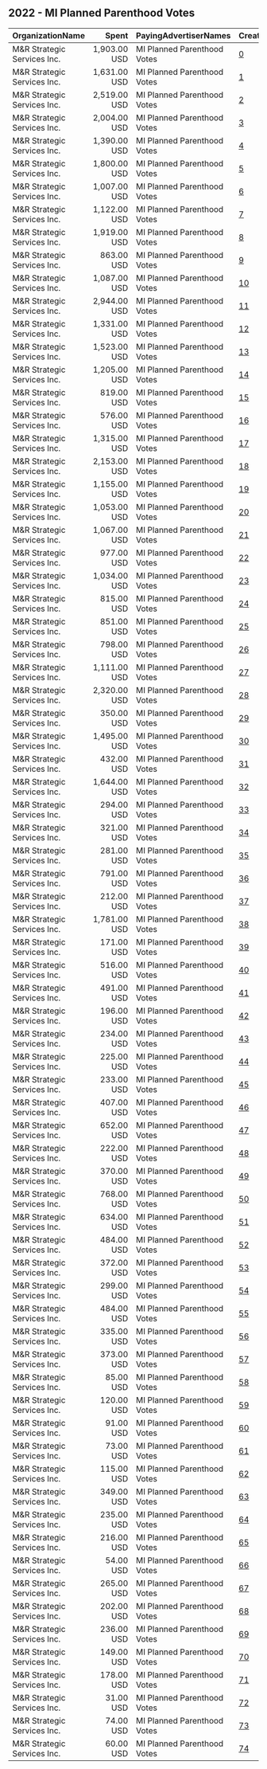 ## 2022 - MI Planned Parenthood Votes 
|OrganizationName|Spent|PayingAdvertiserNames|CreativeUrls|Impressions|Genders|AgeBrackets|CountryCodes|BillingAddresses|CandidateBallotInformation|
|:---|---:|:---|:---|---:|:---|:---|:---|:---|:---|
|M&R Strategic Services  Inc.|1,903.00 USD|MI Planned Parenthood Votes|[0](https://www.snap.com/political-ads/asset/fef23a8dc4c2f877e7a70db5f129492ee69dfe03eee4ed35b928fcf084f5bd50?mediaType=mp4)|276,255||18+|united states|"1901 L St NW,Washington,20036,US"|Dana Nessel|
|M&R Strategic Services  Inc.|1,631.00 USD|MI Planned Parenthood Votes|[1](https://www.snap.com/political-ads/asset/fef23a8dc4c2f877e7a70db5f129492ee69dfe03eee4ed35b928fcf084f5bd50?mediaType=mp4)|264,472||18+|united states|"1901 L St NW,Washington,20036,US"|Dana Nessel|
|M&R Strategic Services  Inc.|2,519.00 USD|MI Planned Parenthood Votes|[2](https://www.snap.com/political-ads/asset/09d7de73b25d5ce78d8a7a8cfb0005cf909cdacb688473ec3f3a97ba7c422efe?mediaType=mp4)|251,713||18+|united states|"1901 L St NW,Washington,20036,US"|Jocelyn Benson|
|M&R Strategic Services  Inc.|2,004.00 USD|MI Planned Parenthood Votes|[3](https://www.snap.com/political-ads/asset/1a531a6f08e5e17e4f489557652656744c28d670ae3e4cde2493689dd65da0a0?mediaType=mp4)|227,297||18+|united states|"1901 L St NW,Washington,20036,US"|Jocelyn Benson|
|M&R Strategic Services  Inc.|1,390.00 USD|MI Planned Parenthood Votes|[4](https://www.snap.com/political-ads/asset/9d5b82a2db3033a35896ca0c6fa9845fc1c4aa4271133bd6a1ed077d3502c1f3?mediaType=mp4)|214,008||18+|united states|"1901 L St NW,Washington,20036,US"|Gretchen Whitmer|
|M&R Strategic Services  Inc.|1,800.00 USD|MI Planned Parenthood Votes|[5](https://www.snap.com/political-ads/asset/09d7de73b25d5ce78d8a7a8cfb0005cf909cdacb688473ec3f3a97ba7c422efe?mediaType=mp4)|202,664||18+|united states|"1901 L St NW,Washington,20036,US"|Jocelyn Benson|
|M&R Strategic Services  Inc.|1,007.00 USD|MI Planned Parenthood Votes|[6](https://www.snap.com/political-ads/asset/9d5b82a2db3033a35896ca0c6fa9845fc1c4aa4271133bd6a1ed077d3502c1f3?mediaType=mp4)|196,924||18+|united states|"1901 L St NW,Washington,20036,US"|Gretchen Whitmer|
|M&R Strategic Services  Inc.|1,122.00 USD|MI Planned Parenthood Votes|[7](https://www.snap.com/political-ads/asset/9d5b82a2db3033a35896ca0c6fa9845fc1c4aa4271133bd6a1ed077d3502c1f3?mediaType=mp4)|196,110||18+|united states|"1901 L St NW,Washington,20036,US"|Gretchen Whitmer|
|M&R Strategic Services  Inc.|1,919.00 USD|MI Planned Parenthood Votes|[8](https://www.snap.com/political-ads/asset/1a531a6f08e5e17e4f489557652656744c28d670ae3e4cde2493689dd65da0a0?mediaType=mp4)|193,426||18+|united states|"1901 L St NW,Washington,20036,US"|Jocelyn Benson|
|M&R Strategic Services  Inc.|863.00 USD|MI Planned Parenthood Votes|[9](https://www.snap.com/political-ads/asset/9d5b82a2db3033a35896ca0c6fa9845fc1c4aa4271133bd6a1ed077d3502c1f3?mediaType=mp4)|186,621||18+|united states|"1901 L St NW,Washington,20036,US"|Gretchen Whitmer|
|M&R Strategic Services  Inc.|1,087.00 USD|MI Planned Parenthood Votes|[10](https://www.snap.com/political-ads/asset/fef23a8dc4c2f877e7a70db5f129492ee69dfe03eee4ed35b928fcf084f5bd50?mediaType=mp4)|178,503||18+|united states|"1901 L St NW,Washington,20036,US"|Dana Nessel|
|M&R Strategic Services  Inc.|2,944.00 USD|MI Planned Parenthood Votes|[11](https://www.snap.com/political-ads/asset/a30d5b9d86de6ae41c75398aa44f08150182e22898eec6cc8757fbda9f4a0a87?mediaType=mp4)|168,760||18+|united states|"1901 L St NW,Washington,20036,US"||
|M&R Strategic Services  Inc.|1,331.00 USD|MI Planned Parenthood Votes|[12](https://www.snap.com/political-ads/asset/1a531a6f08e5e17e4f489557652656744c28d670ae3e4cde2493689dd65da0a0?mediaType=mp4)|164,835||18+|united states|"1901 L St NW,Washington,20036,US"|Jocelyn Benson|
|M&R Strategic Services  Inc.|1,523.00 USD|MI Planned Parenthood Votes|[13](https://www.snap.com/political-ads/asset/0b6d12866014dd4f1ac6c4be56e71d2f1ff92c6b4ed32ed180d0b5a3ba8f518d?mediaType=mp4)|161,220||18+|united states|"1901 L St NW,Washington,20036,US"|Richard Bernstein and Kyra Bolden|
|M&R Strategic Services  Inc.|1,205.00 USD|MI Planned Parenthood Votes|[14](https://www.snap.com/political-ads/asset/09d7de73b25d5ce78d8a7a8cfb0005cf909cdacb688473ec3f3a97ba7c422efe?mediaType=mp4)|151,604||18+|united states|"1901 L St NW,Washington,20036,US"|Jocelyn Benson|
|M&R Strategic Services  Inc.|819.00 USD|MI Planned Parenthood Votes|[15](https://www.snap.com/political-ads/asset/9d5b82a2db3033a35896ca0c6fa9845fc1c4aa4271133bd6a1ed077d3502c1f3?mediaType=mp4)|144,113||18+|united states|"1901 L St NW,Washington,20036,US"|Gretchen Whitmer|
|M&R Strategic Services  Inc.|576.00 USD|MI Planned Parenthood Votes|[16](https://www.snap.com/political-ads/asset/9d5b82a2db3033a35896ca0c6fa9845fc1c4aa4271133bd6a1ed077d3502c1f3?mediaType=mp4)|134,577||18+|united states|"1901 L St NW,Washington,20036,US"|Gretchen Whitmer|
|M&R Strategic Services  Inc.|1,315.00 USD|MI Planned Parenthood Votes|[17](https://www.snap.com/political-ads/asset/319dd3b7e5ceed642defbe7fdcce1a5a986964c1831c81f1edc4c68dd99882f0?mediaType=mp4)|132,712||18+|united states|"1901 L St NW,Washington,20036,US"|Richard Bernstein and Kyra Bolden|
|M&R Strategic Services  Inc.|2,153.00 USD|MI Planned Parenthood Votes|[18](https://www.snap.com/political-ads/asset/a30d5b9d86de6ae41c75398aa44f08150182e22898eec6cc8757fbda9f4a0a87?mediaType=mp4)|122,838||18+|united states|"1901 L St NW,Washington,20036,US"||
|M&R Strategic Services  Inc.|1,155.00 USD|MI Planned Parenthood Votes|[19](https://www.snap.com/political-ads/asset/0b6d12866014dd4f1ac6c4be56e71d2f1ff92c6b4ed32ed180d0b5a3ba8f518d?mediaType=mp4)|120,632||18+|united states|"1901 L St NW,Washington,20036,US"|Richard Bernstein and Kyra Bolden|
|M&R Strategic Services  Inc.|1,053.00 USD|MI Planned Parenthood Votes|[20](https://www.snap.com/political-ads/asset/319dd3b7e5ceed642defbe7fdcce1a5a986964c1831c81f1edc4c68dd99882f0?mediaType=mp4)|114,656||18+|united states|"1901 L St NW,Washington,20036,US"|Richard Bernstein and Kyra Bolden|
|M&R Strategic Services  Inc.|1,067.00 USD|MI Planned Parenthood Votes|[21](https://www.snap.com/political-ads/asset/a2cb853be68082eaaf2c157e13e83a6b6953658f74c2256463d531ac38ae7b65?mediaType=mp4)|108,431||18+|united states|"1901 L St NW,Washington,20036,US"|Richard Bernstein and Kyra Bolden|
|M&R Strategic Services  Inc.|977.00 USD|MI Planned Parenthood Votes|[22](https://www.snap.com/political-ads/asset/a2cb853be68082eaaf2c157e13e83a6b6953658f74c2256463d531ac38ae7b65?mediaType=mp4)|105,073||18+|united states|"1901 L St NW,Washington,20036,US"|Richard Bernstein and Kyra Bolden|
|M&R Strategic Services  Inc.|1,034.00 USD|MI Planned Parenthood Votes|[23](https://www.snap.com/political-ads/asset/a2cb853be68082eaaf2c157e13e83a6b6953658f74c2256463d531ac38ae7b65?mediaType=mp4)|101,389||18+|united states|"1901 L St NW,Washington,20036,US"|Richard Bernstein and Kyra Bolden|
|M&R Strategic Services  Inc.|815.00 USD|MI Planned Parenthood Votes|[24](https://www.snap.com/political-ads/asset/fef23a8dc4c2f877e7a70db5f129492ee69dfe03eee4ed35b928fcf084f5bd50?mediaType=mp4)|97,161||18+|united states|"1901 L St NW,Washington,20036,US"|Dana Nessel|
|M&R Strategic Services  Inc.|851.00 USD|MI Planned Parenthood Votes|[25](https://www.snap.com/political-ads/asset/0b6d12866014dd4f1ac6c4be56e71d2f1ff92c6b4ed32ed180d0b5a3ba8f518d?mediaType=mp4)|87,525||18+|united states|"1901 L St NW,Washington,20036,US"|Richard Bernstein and Kyra Bolden|
|M&R Strategic Services  Inc.|798.00 USD|MI Planned Parenthood Votes|[26](https://www.snap.com/political-ads/asset/319dd3b7e5ceed642defbe7fdcce1a5a986964c1831c81f1edc4c68dd99882f0?mediaType=mp4)|83,208||18+|united states|"1901 L St NW,Washington,20036,US"|Richard Bernstein and Kyra Bolden|
|M&R Strategic Services  Inc.|1,111.00 USD|MI Planned Parenthood Votes|[27](https://www.snap.com/political-ads/asset/1a531a6f08e5e17e4f489557652656744c28d670ae3e4cde2493689dd65da0a0?mediaType=mp4)|76,031||18+|united states|"1901 L St NW,Washington,20036,US"|Jocelyn Benson|
|M&R Strategic Services  Inc.|2,320.00 USD|MI Planned Parenthood Votes|[28](https://www.snap.com/political-ads/asset/593401ab431e680bcbcfc08903771595fe01ad7eb3fbc45346c80b897d11dbc4?mediaType=mp4)|75,115||18+|united states|"1901 L St NW,Washington,20036,US"||
|M&R Strategic Services  Inc.|350.00 USD|MI Planned Parenthood Votes|[29](https://www.snap.com/political-ads/asset/45a8ea02b5921668183ed20700d839affe624da596acbabb8d92681a19982efc?mediaType=mp4)|73,061||18+|united states|"1901 L St NW,Washington,20036,US"||
|M&R Strategic Services  Inc.|1,495.00 USD|MI Planned Parenthood Votes|[30](https://www.snap.com/political-ads/asset/a30d5b9d86de6ae41c75398aa44f08150182e22898eec6cc8757fbda9f4a0a87?mediaType=mp4)|73,056||18+|united states|"1901 L St NW,Washington,20036,US"||
|M&R Strategic Services  Inc.|432.00 USD|MI Planned Parenthood Votes|[31](https://www.snap.com/political-ads/asset/9d5b82a2db3033a35896ca0c6fa9845fc1c4aa4271133bd6a1ed077d3502c1f3?mediaType=mp4)|70,096||18+|united states|"1901 L St NW,Washington,20036,US"|Gretchen Whitmer|
|M&R Strategic Services  Inc.|1,644.00 USD|MI Planned Parenthood Votes|[32](https://www.snap.com/political-ads/asset/f529545a1e040677831e41f171d761d0fb4320a0846f6c936eed8311cb096ed7?mediaType=mp4)|69,659||18+|united states|"1901 L St NW,Washington,20036,US"||
|M&R Strategic Services  Inc.|294.00 USD|MI Planned Parenthood Votes|[33](https://www.snap.com/political-ads/asset/69c497c877a939b1a42e35a875b3becec05d9eece0f7243680da630cf8fd692d?mediaType=mp4)|67,903||18+|united states|"1901 L St NW,Washington,20036,US"||
|M&R Strategic Services  Inc.|321.00 USD|MI Planned Parenthood Votes|[34](https://www.snap.com/political-ads/asset/69c497c877a939b1a42e35a875b3becec05d9eece0f7243680da630cf8fd692d?mediaType=mp4)|67,225||18+|united states|"1901 L St NW,Washington,20036,US"||
|M&R Strategic Services  Inc.|281.00 USD|MI Planned Parenthood Votes|[35](https://www.snap.com/political-ads/asset/45a8ea02b5921668183ed20700d839affe624da596acbabb8d92681a19982efc?mediaType=mp4)|64,867||18+|united states|"1901 L St NW,Washington,20036,US"||
|M&R Strategic Services  Inc.|791.00 USD|MI Planned Parenthood Votes|[36](https://www.snap.com/political-ads/asset/09d7de73b25d5ce78d8a7a8cfb0005cf909cdacb688473ec3f3a97ba7c422efe?mediaType=mp4)|54,313||18+|united states|"1901 L St NW,Washington,20036,US"|Jocelyn Benson|
|M&R Strategic Services  Inc.|212.00 USD|MI Planned Parenthood Votes|[37](https://www.snap.com/political-ads/asset/69c497c877a939b1a42e35a875b3becec05d9eece0f7243680da630cf8fd692d?mediaType=mp4)|52,379||18+|united states|"1901 L St NW,Washington,20036,US"||
|M&R Strategic Services  Inc.|1,781.00 USD|MI Planned Parenthood Votes|[38](https://www.snap.com/political-ads/asset/593401ab431e680bcbcfc08903771595fe01ad7eb3fbc45346c80b897d11dbc4?mediaType=mp4)|51,414||18+|united states|"1901 L St NW,Washington,20036,US"||
|M&R Strategic Services  Inc.|171.00 USD|MI Planned Parenthood Votes|[39](https://www.snap.com/political-ads/asset/45a8ea02b5921668183ed20700d839affe624da596acbabb8d92681a19982efc?mediaType=mp4)|42,262||18+|united states|"1901 L St NW,Washington,20036,US"||
|M&R Strategic Services  Inc.|516.00 USD|MI Planned Parenthood Votes|[40](https://www.snap.com/political-ads/asset/0b6d12866014dd4f1ac6c4be56e71d2f1ff92c6b4ed32ed180d0b5a3ba8f518d?mediaType=mp4)|37,970||18+|united states|"1901 L St NW,Washington,20036,US"|Richard Bernstein and Kyra Bolden|
|M&R Strategic Services  Inc.|491.00 USD|MI Planned Parenthood Votes|[41](https://www.snap.com/political-ads/asset/fbb30887fd6823b65d39b3255f2c4d5dd8cc8525933d456c3746cdf8d15c68f7?mediaType=mp4)|37,063||18+|united states|"1901 L St NW,Washington,20036,US"|Gretchen Whitmer|
|M&R Strategic Services  Inc.|196.00 USD|MI Planned Parenthood Votes|[42](https://www.snap.com/political-ads/asset/45a8ea02b5921668183ed20700d839affe624da596acbabb8d92681a19982efc?mediaType=mp4)|34,916||18+|united states|"1901 L St NW,Washington,20036,US"||
|M&R Strategic Services  Inc.|234.00 USD|MI Planned Parenthood Votes|[43](https://www.snap.com/political-ads/asset/3654ac090ee53d50ece6eb9f46e7155460c6281503f32908871602c7063b2ff3?mediaType=mp4)|32,537||18+|united states|"1901 L St NW,Washington,20036,US"|Gretchen Whitmer|
|M&R Strategic Services  Inc.|225.00 USD|MI Planned Parenthood Votes|[44](https://www.snap.com/political-ads/asset/fbb30887fd6823b65d39b3255f2c4d5dd8cc8525933d456c3746cdf8d15c68f7?mediaType=mp4)|31,364||18+|united states|"1901 L St NW,Washington,20036,US"|Gretchen Whitmer|
|M&R Strategic Services  Inc.|233.00 USD|MI Planned Parenthood Votes|[45](https://www.snap.com/political-ads/asset/fbb30887fd6823b65d39b3255f2c4d5dd8cc8525933d456c3746cdf8d15c68f7?mediaType=mp4)|30,586||18+|united states|"1901 L St NW,Washington,20036,US"|Gretchen Whitmer|
|M&R Strategic Services  Inc.|407.00 USD|MI Planned Parenthood Votes|[46](https://www.snap.com/political-ads/asset/a2cb853be68082eaaf2c157e13e83a6b6953658f74c2256463d531ac38ae7b65?mediaType=mp4)|30,519||18+|united states|"1901 L St NW,Washington,20036,US"|Richard Bernstein and Kyra Bolden|
|M&R Strategic Services  Inc.|652.00 USD|MI Planned Parenthood Votes|[47](https://www.snap.com/political-ads/asset/593401ab431e680bcbcfc08903771595fe01ad7eb3fbc45346c80b897d11dbc4?mediaType=mp4)|30,189||18+|united states|"1901 L St NW,Washington,20036,US"||
|M&R Strategic Services  Inc.|222.00 USD|MI Planned Parenthood Votes|[48](https://www.snap.com/political-ads/asset/829686770d75c45d13054de2e658a4f7b1633e5458876567ee3bc177b3c6fe6c?mediaType=mp4)|28,600||18+|united states|"1901 L St NW,Washington,20036,US"|Gretchen Whitmer|
|M&R Strategic Services  Inc.|370.00 USD|MI Planned Parenthood Votes|[49](https://www.snap.com/political-ads/asset/319dd3b7e5ceed642defbe7fdcce1a5a986964c1831c81f1edc4c68dd99882f0?mediaType=mp4)|28,122||18+|united states|"1901 L St NW,Washington,20036,US"|Richard Bernstein and Kyra Bolden|
|M&R Strategic Services  Inc.|768.00 USD|MI Planned Parenthood Votes|[50](https://www.snap.com/political-ads/asset/f529545a1e040677831e41f171d761d0fb4320a0846f6c936eed8311cb096ed7?mediaType=mp4)|28,096||18+|united states|"1901 L St NW,Washington,20036,US"||
|M&R Strategic Services  Inc.|634.00 USD|MI Planned Parenthood Votes|[51](https://www.snap.com/political-ads/asset/f529545a1e040677831e41f171d761d0fb4320a0846f6c936eed8311cb096ed7?mediaType=mp4)|25,851||18+|united states|"1901 L St NW,Washington,20036,US"||
|M&R Strategic Services  Inc.|484.00 USD|MI Planned Parenthood Votes|[52](https://www.snap.com/political-ads/asset/d6a14e06cd6ce4a3f169f0a1d9cb514ed50808c354e64d76623341c7900627b3?mediaType=mp4)|25,210||18+|united states|"1901 L St NW,Washington,20036,US"||
|M&R Strategic Services  Inc.|372.00 USD|MI Planned Parenthood Votes|[53](https://www.snap.com/political-ads/asset/5e75b00fe89f8e7ff0ef4ea0efaf085778725dd3bc111e9855ba2b12442316ff?mediaType=mp4)|24,460||18+|united states|"1901 L St NW,Washington,20036,US"||
|M&R Strategic Services  Inc.|299.00 USD|MI Planned Parenthood Votes|[54](https://www.snap.com/political-ads/asset/829686770d75c45d13054de2e658a4f7b1633e5458876567ee3bc177b3c6fe6c?mediaType=mp4)|22,715||18+|united states|"1901 L St NW,Washington,20036,US"|Gretchen Whitmer|
|M&R Strategic Services  Inc.|484.00 USD|MI Planned Parenthood Votes|[55](https://www.snap.com/political-ads/asset/a30d5b9d86de6ae41c75398aa44f08150182e22898eec6cc8757fbda9f4a0a87?mediaType=mp4)|21,474||18+|united states|"1901 L St NW,Washington,20036,US"||
|M&R Strategic Services  Inc.|335.00 USD|MI Planned Parenthood Votes|[56](https://www.snap.com/political-ads/asset/f529545a1e040677831e41f171d761d0fb4320a0846f6c936eed8311cb096ed7?mediaType=mp4)|20,342||18+|united states|"1901 L St NW,Washington,20036,US"||
|M&R Strategic Services  Inc.|373.00 USD|MI Planned Parenthood Votes|[57](https://www.snap.com/political-ads/asset/241bc6bed43f926d81d3d44c5720f22094a368beb4c247fcfa8ac54874f7016f?mediaType=mp4)|18,884||18+|united states|"1901 L St NW,Washington,20036,US"||
|M&R Strategic Services  Inc.|85.00 USD|MI Planned Parenthood Votes|[58](https://www.snap.com/political-ads/asset/45a8ea02b5921668183ed20700d839affe624da596acbabb8d92681a19982efc?mediaType=mp4)|17,915||18+|united states|"1901 L St NW,Washington,20036,US"||
|M&R Strategic Services  Inc.|120.00 USD|MI Planned Parenthood Votes|[59](https://www.snap.com/political-ads/asset/829686770d75c45d13054de2e658a4f7b1633e5458876567ee3bc177b3c6fe6c?mediaType=mp4)|16,358||18+|united states|"1901 L St NW,Washington,20036,US"|Gretchen Whitmer|
|M&R Strategic Services  Inc.|91.00 USD|MI Planned Parenthood Votes|[60](https://www.snap.com/political-ads/asset/69c497c877a939b1a42e35a875b3becec05d9eece0f7243680da630cf8fd692d?mediaType=mp4)|16,217||18+|united states|"1901 L St NW,Washington,20036,US"||
|M&R Strategic Services  Inc.|73.00 USD|MI Planned Parenthood Votes|[61](https://www.snap.com/political-ads/asset/69c497c877a939b1a42e35a875b3becec05d9eece0f7243680da630cf8fd692d?mediaType=mp4)|15,659||18+|united states|"1901 L St NW,Washington,20036,US"||
|M&R Strategic Services  Inc.|115.00 USD|MI Planned Parenthood Votes|[62](https://www.snap.com/political-ads/asset/fbb30887fd6823b65d39b3255f2c4d5dd8cc8525933d456c3746cdf8d15c68f7?mediaType=mp4)|15,653||18+|united states|"1901 L St NW,Washington,20036,US"|Gretchen Whitmer|
|M&R Strategic Services  Inc.|349.00 USD|MI Planned Parenthood Votes|[63](https://www.snap.com/political-ads/asset/593401ab431e680bcbcfc08903771595fe01ad7eb3fbc45346c80b897d11dbc4?mediaType=mp4)|13,818||18+|united states|"1901 L St NW,Washington,20036,US"||
|M&R Strategic Services  Inc.|235.00 USD|MI Planned Parenthood Votes|[64](https://www.snap.com/political-ads/asset/5e75b00fe89f8e7ff0ef4ea0efaf085778725dd3bc111e9855ba2b12442316ff?mediaType=mp4)|12,642||18+|united states|"1901 L St NW,Washington,20036,US"||
|M&R Strategic Services  Inc.|216.00 USD|MI Planned Parenthood Votes|[65](https://www.snap.com/political-ads/asset/241bc6bed43f926d81d3d44c5720f22094a368beb4c247fcfa8ac54874f7016f?mediaType=mp4)|11,787||18+|united states|"1901 L St NW,Washington,20036,US"||
|M&R Strategic Services  Inc.|54.00 USD|MI Planned Parenthood Votes|[66](https://www.snap.com/political-ads/asset/69c497c877a939b1a42e35a875b3becec05d9eece0f7243680da630cf8fd692d?mediaType=mp4)|11,769||18+|united states|"1901 L St NW,Washington,20036,US"||
|M&R Strategic Services  Inc.|265.00 USD|MI Planned Parenthood Votes|[67](https://www.snap.com/political-ads/asset/d6a14e06cd6ce4a3f169f0a1d9cb514ed50808c354e64d76623341c7900627b3?mediaType=mp4)|11,386||18+|united states|"1901 L St NW,Washington,20036,US"||
|M&R Strategic Services  Inc.|202.00 USD|MI Planned Parenthood Votes|[68](https://www.snap.com/political-ads/asset/241bc6bed43f926d81d3d44c5720f22094a368beb4c247fcfa8ac54874f7016f?mediaType=mp4)|11,020||18+|united states|"1901 L St NW,Washington,20036,US"||
|M&R Strategic Services  Inc.|236.00 USD|MI Planned Parenthood Votes|[69](https://www.snap.com/political-ads/asset/d6a14e06cd6ce4a3f169f0a1d9cb514ed50808c354e64d76623341c7900627b3?mediaType=mp4)|9,030||18+|united states|"1901 L St NW,Washington,20036,US"||
|M&R Strategic Services  Inc.|149.00 USD|MI Planned Parenthood Votes|[70](https://www.snap.com/political-ads/asset/5e75b00fe89f8e7ff0ef4ea0efaf085778725dd3bc111e9855ba2b12442316ff?mediaType=mp4)|8,378||18+|united states|"1901 L St NW,Washington,20036,US"||
|M&R Strategic Services  Inc.|178.00 USD|MI Planned Parenthood Votes|[71](https://www.snap.com/political-ads/asset/5e75b00fe89f8e7ff0ef4ea0efaf085778725dd3bc111e9855ba2b12442316ff?mediaType=mp4)|6,847||18+|united states|"1901 L St NW,Washington,20036,US"||
|M&R Strategic Services  Inc.|31.00 USD|MI Planned Parenthood Votes|[72](https://www.snap.com/political-ads/asset/45a8ea02b5921668183ed20700d839affe624da596acbabb8d92681a19982efc?mediaType=mp4)|6,598||18+|united states|"1901 L St NW,Washington,20036,US"||
|M&R Strategic Services  Inc.|74.00 USD|MI Planned Parenthood Votes|[73](https://www.snap.com/political-ads/asset/d6a14e06cd6ce4a3f169f0a1d9cb514ed50808c354e64d76623341c7900627b3?mediaType=mp4)|4,976||18+|united states|"1901 L St NW,Washington,20036,US"||
|M&R Strategic Services  Inc.|60.00 USD|MI Planned Parenthood Votes|[74](https://www.snap.com/political-ads/asset/241bc6bed43f926d81d3d44c5720f22094a368beb4c247fcfa8ac54874f7016f?mediaType=mp4)|2,353||18+|united states|"1901 L St NW,Washington,20036,US"||
